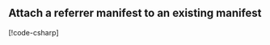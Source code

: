 
## Attach a referrer manifest to an existing manifest

[!code-csharp[](../../tests/OrasProject.Oras.Tests/examples/AttachReferrer.cs#L23-L56)]


